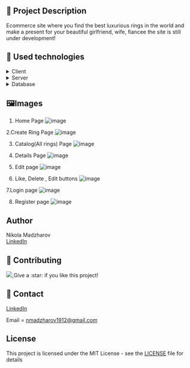 
## :pencil: Project Description
Ecommerce site where you find the best luxurious rings in the world and make a present for your beautiful girlfriend, wife, fiancee
the site is still under development!

## :hammer: Used technologies

<details>
  <summary>Client</summary>
  <ul>
    <li>HTML & CSS</li>
     <li>ReactJS</li>
    
  </ul>
</details>


<details>
  <summary>Server</summary>
  <ul>
    <li>Entity Framework Core</li>
  </ul>
</details>

<details>
<summary>Database</summary>
  <ul>
    <li>MySQL</li>
     
  </ul>
</details>


## 🖼️Images


1. Home Page
![image](https://user-images.githubusercontent.com/89745007/226475798-983ecb90-b01f-47c8-bf0a-95ee0cb5ae05.png)


2.Create Ring Page
![image](https://user-images.githubusercontent.com/89745007/226475844-379b7ccd-0a86-4d28-aac4-2cc42d6ab2f3.png)


3. Catalog(All rings) Page
![image](https://user-images.githubusercontent.com/89745007/226476225-9614077c-4322-489b-8f56-4b74609cb727.png)


4. Details Page 
![image](https://user-images.githubusercontent.com/89745007/231191868-e70103ad-3d46-4a31-8d2f-7180b7d846cd.png)


5. Edit page 
![image](https://user-images.githubusercontent.com/89745007/231192011-180602e2-ac78-4898-9fbd-fad3f3a1d407.png)


6. Like, Delete , Edit buttons
![image](https://user-images.githubusercontent.com/89745007/231192357-53af8d55-3ee2-493d-aa79-e43bbb985e81.png)


7.Login page
![image](https://user-images.githubusercontent.com/89745007/231192493-f0014e41-e32b-4dcd-b8e6-4ea0420c2eb7.png)


8. Register page
![image](https://user-images.githubusercontent.com/89745007/231192568-0f465b79-474b-48ad-8bff-76dcd366ff67.png)



## Author
Nikola Madzharov
<br />
[LinkedIn](https://www.linkedin.com/in/nikola-madzharov-106b90236/)


## :wave: Contributing

<a href="https://github.com/Louis3797/awesome-readme-template/graphs/contributors">
  <img src="https://contrib.rocks/image?repo=Louis3797/awesome-readme-template" />
</a>
Give a :star: if you like this project!


## :handshake: Contact

[LinkedIn](https://www.linkedin.com/in/nikola-madzharov-106b90236/)


Email = nmadzharov1912@gmail.com



## License
This project is licensed under the MIT License - see the [LICENSE](LICENSE) file for details
